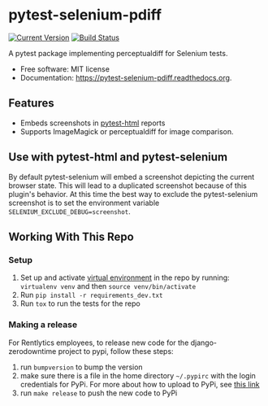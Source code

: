 # pytest-selenium-pdiff

[![Current Version](https://img.shields.io/pypi/v/pytest-selenium-pdiff.svg)](https://pypi.python.org/pypi/pytest-selenium-pdiff)
[![Build Status](https://img.shields.io/circleci/project/rentlytics/pytest-selenium-pdiff.svg)](https://circleci.com/gh/rentlytics/pytest-selenium-pdiff)

A pytest package implementing perceptualdiff for Selenium tests.

* Free software: MIT license
* Documentation: https://pytest-selenium-pdiff.readthedocs.org.

## Features
* Embeds screenshots in [pytest-html](https://pypi.python.org/pypi/pytest-html) reports
* Supports ImageMagick or perceptualdiff for image comparison.

## Use with pytest-html and pytest-selenium
By default pytest-selenium will embed a screenshot depicting the current browser state.  This will lead to a duplicated screenshot because of this plugin's behavior.  At this time the best way to exclude the pytest-selenium screenshot is to set the environment variable `SELENIUM_EXCLUDE_DEBUG=screenshot`.

## Working With This Repo
### Setup
1. Set up and activate [virtual environment](http://docs.python-guide.org/en/latest/dev/virtualenvs/) in the repo by
running: `virtualenv venv` and then `source venv/bin/activate`
1. Run `pip install -r requirements_dev.txt`
1. Run `tox` to run the tests for the repo

### Making a release
For Rentlytics employees, to release new code for the django-zerodowntime project to pypi, follow these steps:
1. run `bumpversion` to bump the version
1. make sure there is a file in the home directory `~/.pypirc` with the login credentials for PyPi.  For more about
how to upload to PyPi, see [this link](http://peterdowns.com/posts/first-time-with-pypi.html)
1. run `make release` to push the new code to PyPi
